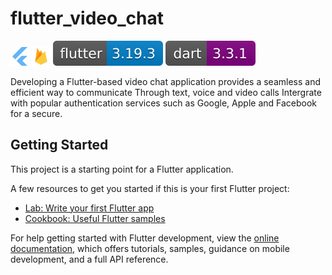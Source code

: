 # flutter_video_chat

<p>
<img src="./images/flutter.svg" width="30">
<img src="./images/firebase.svg" width="30">
<img src="./images/flutter_version.svg">
<img src="./images/dart_version.svg">
</p>

Developing a Flutter-based video chat application provides a seamless and efficient way to communicate
Through text, voice and video calls
Intergrate with popular authentication services such as Google, Apple and Facebook for a secure.


## Getting Started

This project is a starting point for a Flutter application.

A few resources to get you started if this is your first Flutter project:

- [Lab: Write your first Flutter app](https://docs.flutter.dev/get-started/codelab)
- [Cookbook: Useful Flutter samples](https://docs.flutter.dev/cookbook)

For help getting started with Flutter development, view the
[online documentation](https://docs.flutter.dev/), which offers tutorials,
samples, guidance on mobile development, and a full API reference.
